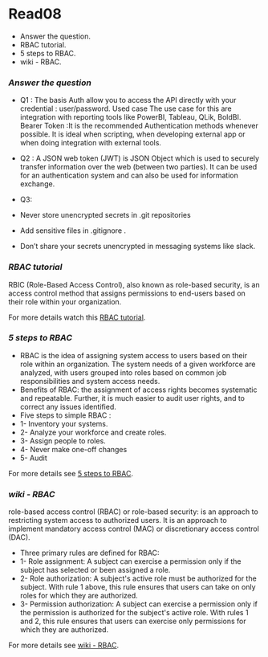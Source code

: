 # Read08
* Answer the question.
* RBAC tutorial.
* 5 steps to RBAC.
* wiki - RBAC.

### *Answer the question*
- Q1 : The basis Auth allow you to access the API directly with your credential : user/password. Used case
The use case for this are integration with reporting tools like PowerBI, Tableau, QLik, BoldBI.
Bearer Token :It is the recommended Authentication methods whenever possible. It is ideal when scripting, when 
developing external app or when doing integration with external tools.

- Q2 : A JSON web token (JWT) is JSON Object which is used to securely transfer information over the web (between two parties). It can be used for an authentication system and can also be used for information exchange.

- Q3: 
-  Never store unencrypted secrets in .git repositories
-  Add sensitive files in .gitignore .
- Don’t share your secrets unencrypted in messaging systems like slack.

### *RBAC tutorial*
RBIC (Role-Based Access Control), also known as role-based security, is an access control method that assigns 
permissions to end-users based on their role within your organization. 

For more details watch this [RBAC tutorial](https://www.youtube.com/watch?v=C4NP8Eon3cA).

### *5 steps to RBAC*
- RBAC is the idea of assigning system access to users based on their role within an organization. The system 
needs of a given workforce are analyzed, with users grouped into roles based on common job responsibilities and 
system access needs.
- Benefits of RBAC: the assignment of access rights becomes systematic and repeatable. Further, it is much easier 
to audit user rights, and to correct any issues identified.
- Five steps to simple RBAC :
- 1- Inventory your systems.
- 2- Analyze your workforce and create roles.
- 3- Assign people to roles.
- 4- Never make one-off changes
- 5- Audit

For more details see [5 steps to RBAC](https://www.csoonline.com/article/3060780/5-steps-to-simple-role-based-access-control.html).

### *wiki - RBAC*
role-based access control (RBAC) or role-based security: is an approach to restricting system access to authorized 
users. It is an approach to implement mandatory access control (MAC) or discretionary access control (DAC).
- Three primary rules are defined for RBAC:
- 1- Role assignment: A subject can exercise a permission only if the subject has selected or been assigned a role.
- 2- Role authorization: A subject's active role must be authorized for the subject. With rule 1 above, this rule 
ensures that users can take on only roles for which they are authorized.
- 3- Permission authorization: A subject can exercise a permission only if the permission is authorized for the 
subject's active role. With rules 1 and 2, this rule ensures that users can exercise only permissions for which 
they are authorized.

For more details see [wiki - RBAC](https://en.wikipedia.org/wiki/Role-based_access_control).